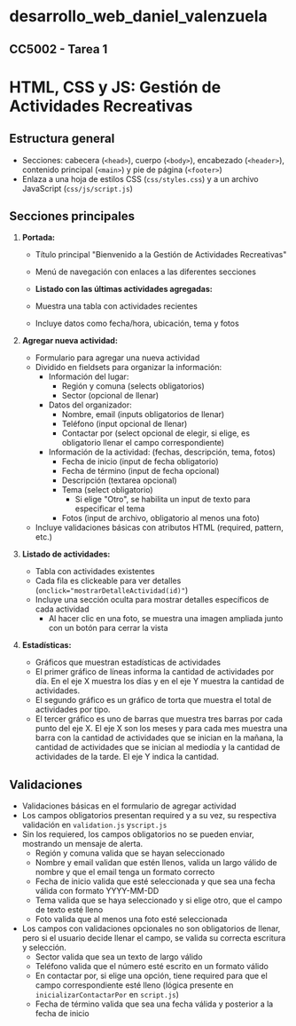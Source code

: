 # desarrollo_web_daniel_valenzuela

## CC5002 - Tarea 1

# HTML, CSS y JS: Gestión de Actividades Recreativas

## Estructura general

- Secciones: cabecera (`<head>`), cuerpo (`<body>`), encabezado (`<header>`), contenido principal (`<main>`) y pie de página (`<footer>`)
- Enlaza a una hoja de estilos CSS (`css/styles.css`) y a un archivo JavaScript (`css/js/script.js`)

## Secciones principales

1. **Portada:**
   - Título principal "Bienvenido a la Gestión de Actividades Recreativas"
   - Menú de navegación con enlaces a las diferentes secciones

   - **Listado con las últimas actividades agregadas:**
   - Muestra una tabla con actividades recientes
   - Incluye datos como fecha/hora, ubicación, tema y fotos

2. **Agregar nueva actividad:**
   - Formulario para agregar una nueva actividad
   - Dividido en fieldsets para organizar la información:
     - Información del lugar: 
       - Región y comuna (selects obligatorios)
       - Sector (opcional de llenar)
     - Datos del organizador:
       - Nombre, email (inputs obligatorios de llenar)
       - Teléfono (input opcional de llenar)
       - Contactar por (select opcional de elegir, si elige, es obligatorio llenar el campo 
         correspondiente)
     - Información de la actividad: (fechas, descripción, tema, fotos)
       - Fecha de inicio (input de fecha obligatorio)
       - Fecha de término (input de fecha opcional)
       - Descripción (textarea opcional)
       - Tema (select obligatorio)
         - Si elige "Otro", se habilita un input de texto para especificar el tema 
       - Fotos (input de archivo, obligatorio al menos una foto)
   - Incluye validaciones básicas con atributos HTML (required, pattern, etc.)

3. **Listado de actividades:**
   - Tabla con actividades existentes
   - Cada fila es clickeable para ver detalles (`onclick="mostrarDetalleActividad(id)"`)
   - Incluye una sección oculta para mostrar detalles específicos de cada actividad
     - Al hacer clic en una foto, se muestra una imagen ampliada junto con un botón para cerrar la vista

4. **Estadísticas:**
   - Gráficos que muestran estadísticas de actividades 
   - El primer gráfico de líneas informa la cantidad de actividades por día. En el eje X muestra los días 
     y en el eje Y muestra la cantidad de actividades. 
   - El segundo gráfico es un gráfico de torta que muestra el total de actividades por tipo. 
   - El tercer gráfico es uno de barras que muestra tres barras por cada punto del eje X. 
     El eje X son los meses y para cada mes muestra una barra con la cantidad de actividades que se inician en la mañana, 
     la cantidad de actividades que se inician al mediodía y la cantidad de actividades de la tarde. El eje Y indica la cantidad.

## Validaciones
- Validaciones básicas en el formulario de agregar actividad
- Los campos obligatorios presentan required y a su vez, su respectiva validación en `validation.js` y`script.js`
- Sin los requiered, los campos obligatorios no se pueden enviar, mostrando un mensaje de alerta.
  - Región y comuna valida que se hayan seleccionado 
  - Nombre y email validan que estén llenos, valida un largo válido de nombre y que el email tenga un formato correcto
  - Fecha de inicio valida que esté seleccionada y que sea una fecha válida con formato YYYY-MM-DD
  - Tema valida que se haya seleccionado y si elige otro, que el campo de texto esté lleno
  - Foto valida que al menos una foto esté seleccionada
- Los campos con validaciones opcionales no son obligatorios de llenar, pero si el usuario decide llenar el campo, se valida su correcta 
  escritura y selección.
  - Sector valida que sea un texto de largo válido
  - Teléfono valida que el número esté escrito en un formato válido 
  - En contactar por, si elige una opción, tiene required para que el campo correspondiente esté lleno (lógica presente en `inicializarContactarPor` 
    en `script.js`)
  - Fecha de término valida que sea una fecha válida y posterior a la fecha de inicio